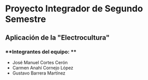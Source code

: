 # **Proyecto Integrador de Segundo Semestre**
## **Aplicación de la "Electrocultura"**

### **Integrantes del equipo: **

- José Manuel Cortes Cerón
- Carmen Anahí Cornejo López
- Gustavo Barrera Martínez

